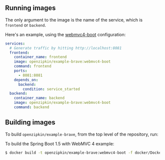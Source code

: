 ## Running images

The only argument to the image is the name of the service, which is `frontend` or `backend`.

Here's an example, using the [webmvc4-boot](../webmvc4-boot) configuration:
```yaml
services:
  # Generate traffic by hitting http://localhost:8081
  frontend:
    container_name: frontend
    image: openzipkin/example-brave:webmvc4-boot
    command: frontend
    ports:
      - 8081:8081
    depends_on:
      backend:
        condition: service_started
  backend:
    container_name: backend
    image: openzipkin/example-brave:webmvc4-boot
    command: backend
```

## Building images

To build `openzipkin/example-brave`, from the top level of the repository, run:

To build the Spring Boot 1.5 with WebMVC 4 example:
```bash
$ docker build -t openzipkin/example-brave:webmvc4-boot -f docker/Dockerfile . --target webmvc4-boot
```